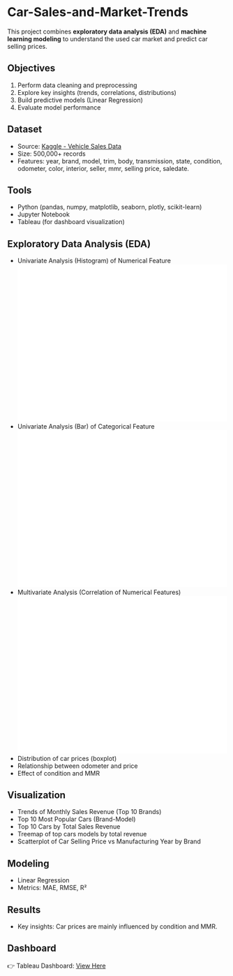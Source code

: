 # Car-Sales-and-Market-Trends
This project combines **exploratory data analysis (EDA)** and **machine learning modeling** to understand the used car market and predict car selling prices.

## Objectives
1. Perform data cleaning and preprocessing  
2. Explore key insights (trends, correlations, distributions)  
3. Build predictive models (Linear Regression)  
4. Evaluate model performance  

## Dataset
- Source: [Kaggle - Vehicle Sales Data](https://www.kaggle.com/datasets/syedanwarafridi/vehicle-sales-data)  
- Size: 500,000+ records  
- Features: year, brand, model, trim, body, transmission, state, condition, odometer, color, interior, seller, mmr, selling price, saledate.  

## Tools
- Python (pandas, numpy, matplotlib, seaborn, plotly, scikit-learn)  
- Jupyter Notebook  
- Tableau (for dashboard visualization)  

## Exploratory Data Analysis (EDA)
- Univariate Analysis (Histogram) of Numerical Feature ![Alt Text](https://github.com/alifautari/Car-Sales-and-Market-Trends/blob/main/output/Univariate%20Analysis%20of%20Numerical%20Features.jpg)
- Univariate Analysis (Bar) of Categorical Feature ![Alt Text](https://github.com/alifautari/Car-Sales-and-Market-Trends/blob/main/output/Univariate%20Analysis%20of%20Categorical%20Features.jpg)
- Multivariate Analysis (Correlation of Numerical Features) ![Alt Text](https://github.com/alifautari/Car-Sales-and-Market-Trends/blob/main/output/Multivariate%20Analysis%20(Correlation%20of%20Numerical%20Features).jpg)
- Distribution of car prices (boxplot)  
- Relationship between odometer and price  
- Effect of condition and MMR

## Visualization
- Trends of Monthly Sales Revenue (Top 10 Brands)
- Top 10 Most Popular Cars (Brand-Model)
- Top 10 Cars by Total Sales Revenue
- Treemap of top cars models by total revenue
- Scatterplot of Car Selling Price vs Manufacturing Year by Brand

## Modeling
- Linear Regression  
- Metrics: MAE, RMSE, R²  

## Results
- Key insights: Car prices are mainly influenced by condition and MMR.  

## Dashboard
👉 Tableau Dashboard: [View Here](https://public.tableau.com/...)  
